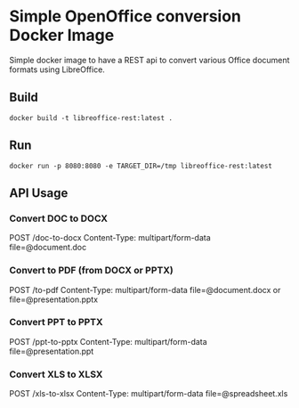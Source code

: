 # Simple OpenOffice conversion Docker Image

Simple docker image to have a REST api to convert various Office document formats using LibreOffice.

## Build

```
docker build -t libreoffice-rest:latest .
```

## Run

```
docker run -p 8080:8080 -e TARGET_DIR=/tmp libreoffice-rest:latest
```

## API Usage

### Convert DOC to DOCX
POST /doc-to-docx
Content-Type: multipart/form-data
file=@document.doc

### Convert to PDF (from DOCX or PPTX)
POST /to-pdf
Content-Type: multipart/form-data
file=@document.docx or file=@presentation.pptx

### Convert PPT to PPTX
POST /ppt-to-pptx
Content-Type: multipart/form-data
file=@presentation.ppt

### Convert XLS to XLSX
POST /xls-to-xlsx
Content-Type: multipart/form-data
file=@spreadsheet.xls